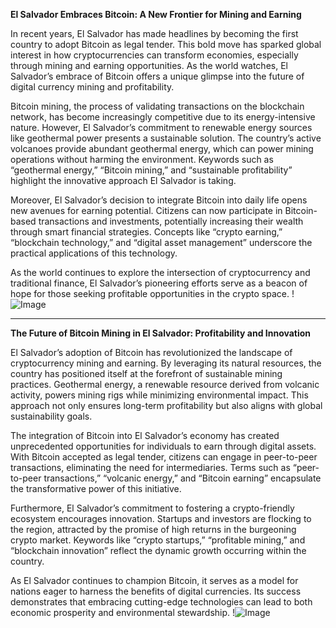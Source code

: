 **El Salvador Embraces Bitcoin: A New Frontier for Mining and Earning**

In recent years, El Salvador has made headlines by becoming the first country to adopt Bitcoin as legal tender. This bold move has sparked global interest in how cryptocurrencies can transform economies, especially through mining and earning opportunities. As the world watches, El Salvador’s embrace of Bitcoin offers a unique glimpse into the future of digital currency mining and profitability.

Bitcoin mining, the process of validating transactions on the blockchain network, has become increasingly competitive due to its energy-intensive nature. However, El Salvador’s commitment to renewable energy sources like geothermal power presents a sustainable solution. The country’s active volcanoes provide abundant geothermal energy, which can power mining operations without harming the environment. Keywords such as “geothermal energy,” “Bitcoin mining,” and “sustainable profitability” highlight the innovative approach El Salvador is taking.

Moreover, El Salvador’s decision to integrate Bitcoin into daily life opens new avenues for earning potential. Citizens can now participate in Bitcoin-based transactions and investments, potentially increasing their wealth through smart financial strategies. Concepts like “crypto earning,” “blockchain technology,” and “digital asset management” underscore the practical applications of this technology. 

As the world continues to explore the intersection of cryptocurrency and traditional finance, El Salvador’s pioneering efforts serve as a beacon of hope for those seeking profitable opportunities in the crypto space. !![Image](https://github.com/user-attachments/assets/590b50a7-4459-4e76-8a31-559aed223621)

---

**The Future of Bitcoin Mining in El Salvador: Profitability and Innovation**

El Salvador’s adoption of Bitcoin has revolutionized the landscape of cryptocurrency mining and earning. By leveraging its natural resources, the country has positioned itself at the forefront of sustainable mining practices. Geothermal energy, a renewable resource derived from volcanic activity, powers mining rigs while minimizing environmental impact. This approach not only ensures long-term profitability but also aligns with global sustainability goals.

The integration of Bitcoin into El Salvador’s economy has created unprecedented opportunities for individuals to earn through digital assets. With Bitcoin accepted as legal tender, citizens can engage in peer-to-peer transactions, eliminating the need for intermediaries. Terms such as “peer-to-peer transactions,” “volcanic energy,” and “Bitcoin earning” encapsulate the transformative power of this initiative.

Furthermore, El Salvador’s commitment to fostering a crypto-friendly ecosystem encourages innovation. Startups and investors are flocking to the region, attracted by the promise of high returns in the burgeoning crypto market. Keywords like “crypto startups,” “profitable mining,” and “blockchain innovation” reflect the dynamic growth occurring within the country.

As El Salvador continues to champion Bitcoin, it serves as a model for nations eager to harness the benefits of digital currencies. Its success demonstrates that embracing cutting-edge technologies can lead to both economic prosperity and environmental stewardship. !![Image](https://github.com/user-attachments/assets/590b50a7-4459-4e76-8a31-559aed223621)